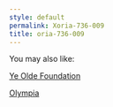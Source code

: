 ```yaml
---
style: default
permalink: Xoria-736-009
title: oria-736-009
---
```

You may also like:

[Ye Olde Foundation](http://scp-wiki.net/ye-olde-foundation)

[Olympia](http://scp-wiki.net/olympia)
